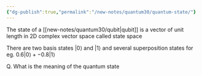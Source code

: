 ```yaml
---
{"dg-publish":true,"permalink":"/new-notes/quantum30/quantum-state/"}
---
```


The state of a [[new-notes/quantum30/qubit\|qubit]] is a vector of unit length in 2D complex vector space called state space

There are two basis states ${|0\rangle}$ and ${|1\rangle}$ and several superposition states for eg. ${0.6|0\rangle + -0.8|1\rangle}$ 

Q. What is the meaning of the quantum state 

